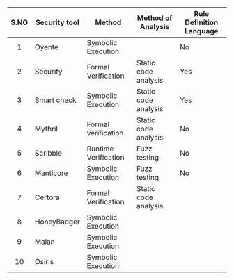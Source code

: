 |  S.NO |  Security tool   |  Method   |  Method of Analysis | Rule Definition Language
|:-------:|---------|------------|------------|------------|
|  1 |  Oyente    |  Symbolic Execution                 |  | No |
|  2 |  Securify      |Formal Verification         |  Static code analysis | Yes |
|  3 |  Smart check          | Symbolic Execution      |  Static code analysis | Yes |
|  4 |  Mythril            | Formal verification         |  Static code analysis | No|
|  5 |  Scribble            |   Runtime Verification     |  Fuzz testing              |No|
|  6 |  Manticore            |    Symbolic Execution     |  Fuzz testing              |No|
|  7 |  Certora             | Formal Verification        |  Static code analysis
|  8  |   HoneyBadger       |         Symbolic Execution    |  
|  9  |   Maian             |    Symbolic Execution          |  
|  10 |   Osiris        |         Symbolic Execution             |  
